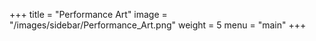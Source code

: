 +++
title = "Performance Art"
image = "/images/sidebar/Performance_Art.png"
weight = 5
menu = "main"
+++